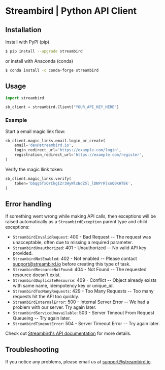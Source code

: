 # Streambird | Python API Client


## Installation

Install with PyPI (pip)

```bash
$ pip install --upgrade streambird
```

or install with Anaconda (conda)

```bash
$ conda install -c conda-forge streambird
```

## Usage

```python
import streambird

sb_client = streambird.Client("YOUR_API_KEY_HERE")
```

### Example


Start a email magic link flow:

```python
sb_client.magic_links.email.login_or_create(
    email='dev@streambird.io',
    login_redirect_url='https://example.com/login',
    registration_redirect_url='https://example.com/register',
)
```

Verify the magic llink token:

```python
sb_client.magic_links.verify(
    token='bbqg5fxQrCkgIZr3HyWlxNdZ5l_lDNPrRlxnQ0KHTBk',
)
```

## Error handling


If something went wrong while making API calls, then exceptions will be raised automatically
as a `StreambirdException` parent type and child exceptions:

- ``StreambirdInvalidRequest``: 400 - Bad Request -- The request was unacceptable, often due to missing a required parameter.
- ``StreambirdUnauthorized``: 401 - Unauthorized -- No valid API key provided.
- ``StreambirdNotEnabled``: 402 - Not enabled -- Please contact support@streambird.io before creating this type of task.
- ``StreambirdResourceNotFound``: 404 - Not Found -- The requested resource doesn't exist.
- ``StreambirdDuplicateResource``: 409 - Conflict -- Object already exists with same name, idempotency key or unique_id.
- ``StreambirdTooManyRequests``: 429 - Too Many Requests -- Too many requests hit the API too quickly.
- ``StreambirdInternalError``: 500 - Internal Server Error -- We had a problem with our server. Try again later.
- ``StreambirdServiceUnavailable``: 503 - Server Timeout From Request Queueing -- Try again later.
- ``StreambirdTimeoutError``: 504 - Server Timeout Error -- Try again later.

Check out [Streambird's API documentation]( <https://docs.streambird.io/reference#errors>) for more details.

## Troubleshooting

If you notice any problems, please email us at support@streambird.io.

